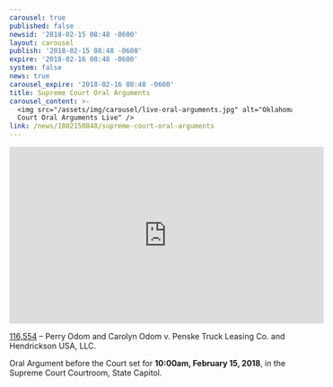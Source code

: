 ```yaml
---
carousel: true
published: false
newsid: '2018-02-15 08:48 -0600'
layout: carousel
publish: '2018-02-15 08:48 -0600'
expire: '2018-02-16 08:48 -0600'
system: false
news: true
carousel_expire: '2018-02-16 08:48 -0600'
title: Supreme Court Oral Arguments
carousel_content: >-
  <img src="/assets/img/carousel/live-oral-arguments.jpg" alt="Oklahoma Supreme
  Court Oral Arguments Live" />
link: /news/1802150848/supreme-court-oral-arguments
---
```

<iframe width="560" height="315" src="https://www.youtube.com/embed/CVfWUlCTgrg" frameborder="0" allowfullscreen></iframe>

[116,554](http://www.oscn.net/dockets/GetCaseInformation.aspx?db=appellate&number=116554) – Perry Odom and Carolyn Odom v. Penske Truck Leasing Co. and Hendrickson USA, LLC.

Oral Argument before the Court set for **10:00am, February 15, 2018**, in the Supreme Court Courtroom, State Capitol.
